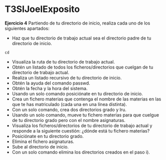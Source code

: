 # T3SIJoelExposito
**Ejercicio 4** Partiendo de tu directorio de inicio, realiza cada uno de los siguientes apartados:
- Haz que tu directorio de trabajo actual sea el directorio padre de tu directorio de
inicio.
~~~~
cd
~~~~
- Visualiza la ruta de tu directorio de trabajo actual.
- Obtén un listado de todos los ficheros/directorios que cuelgan de tu directorio de
trabajo actual.
- Realiza un listado recursivo de tu directorio de inicio.
- Obtén la ayuda del comando passwd.
- Obtén la fecha y la hora del sistema.
- Usando un solo comando posiciónate en tu directorio de inicio.
- Crea un fichero materias que contenga el nombre de las materias en las que te has
matriculado (cada una en una línea distinta).
- Con un solo comando, crea dos directorios grado y lru.
- Usando un solo comando, mueve tu fichero materias para que cuelgue de tu
directorio grado pero con el nombre asignaturas.
- Visualiza los ficheros/directorios de tu directorio de trabajo actual y responde a la
siguiente cuestión: ¿dónde está tu fichero materias?
- Posiciónate en tu directorio grado.
- Elimina el fichero asignaturas.
- Sube al directorio de inicio.
- Con un solo comando elimina los directorios creados en el paso i).
